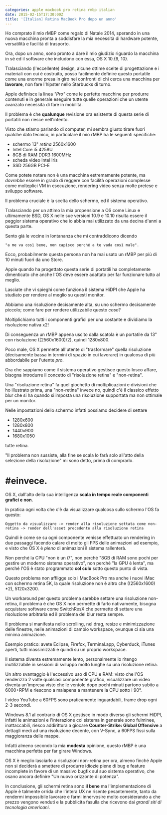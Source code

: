 ```yaml
---
categories: apple macbook pro retina rmbp italian
date: 2015-02-15T17:30:00Z
title: '[Italian] Retina MacBook Pro dopo un anno'
---
```


Ho comprato il mio rMBP come regalo di Natale 2014, sperando in una nuova macchina pronta a soddisfare la mia necessità di hardware potente, versatilità e facilità di trasporto.

Ora, dopo un anno, sono pronto a dare il mio giudizio riguardo la macchina in sé ed il software che includono con essa, OS X 10.{9, 10}.

<!--more-->

Tralasciando (l'eccellente) design, alcune ottime scelte di progettazione e i materiali con cui è costruito, posso facilmente definire questo portatile come una enorme presa in giro nei confronti di chi cerca una macchina per **lavorare**, non fare l'hipster nello Starbucks di turno.

Apple definisce la linea *"Pro"* come le perfette macchine per produrre contenuti e in generale eseguire tutte quelle operazioni che un utente avanzato necessita di fare in mobilità.

Il problema è che **qualunque** revisione ora esistente di questa serie di portatili non riesce nell'intento.

Visto che stiamo parlando di computer, mi sembra giusto tirare fuori qualche dato tecnico, in particolare il mio rMBP ha le seguenti specifiche:

* schermo 13" *retina* 2560x1600
* Intel Core i5 4258U
* 8GB di RAM DDR3 1600MHz
* scheda video Intel Iris
* SSD 256GB PCI-E

Come potete notare non è una macchina estremamente potente, ma *dovrebbe* essere in grado di reggere con facilità operazioni complesse come molteplici VM in esecuzione, rendering video senza molte pretese e sviluppo software.

Il problema cruciale è la scelta dello schermo, ed il sistema operativo.

Tralasciando per un attimo la mia propensione a OS come Linux e ultimamente BSD, OS X nelle sue versioni 10.9 e 10.10 risulta essere il peggior sistema operativo che io abbia mai utilizzato da una decina d'anni a questa parte.

Sento già le vocine in lontananza che mi contraddicono dicendo 

    "a me va così bene, non capisco perché a te vada così male".

Ecco, probabilmente questa persona non ha mai usato un rMBP per più di 10 minuti fuori da uno Store.

Apple quando ha progettato questa serie di portatili ha completamente dimenticato che anche l'OS deve essere adattato per far funzionare tutto al meglio.

Lasciate che vi spieghi come funziona il sistema HiDPI che Apple ha studiato per rendere al meglio su questi monitor.

Abbiamo una risoluzione decisamente alta, su uno schermo decisamente piccolo; come fare per rendere utilizzabile questo *coso*?

Moltiplichiamo tutti i componenti grafici per una costante e dividiamo la risoluzione nativa x2!

Di conseguenza un rMBP appena uscito dalla scatola è un portatile da 13" con risoluzione ((2560x1600)/2), quindi 1280x800.

Poco male, OS X permette all'utente di "trasformare" quella risoluzione (decisamente bassa in termini di spazio in cui lavorare) in qualcosa di più abbordabile per l'utente *pro*.

Ora che sappiamo come il sistema operativo gestisce questo losco affare, bisogna introdurre il concetto di "risoluzione retina" e "non-retina".

Una "risoluzione retina" fa quel giochetto di moltiplicazioni e divisioni che ho illustrato prima, una "non-retina" invece no, quindi c'è il classico effetto blur che si ha quando si imposta una risoluzione supportata ma non ottimale per un monitor.

Nelle impostazioni dello schermo infatti possiamo decidere di settare

* 1280x600
* 1280x800
* 1440x900
* 1680x1050

tutte retina.

"Il problema non sussiste, alla fine se scala lo farà solo all'atto della selezione della risoluzione" mi sono detto, prima di comprarlo.

# \#einvece.

OS X, dall'alto della sua intelligenza **scala in tempo reale componenti grafici e non**.

In pratica ogni volta che c'è da visualizzare qualcosa sullo schermo l'OS fa questo:

    Oggetto da visualizzare -> render alla risoluzione settata come non-retina -> render dell'asset precedente alla risoluzione retina

Quindi è come se su ogni componente venisse effettuato un rendering in due passaggi facendo calare di molto gli FPS delle animazioni ad esempio, e visto che OS X è *pieno* di animazioni il sistema rallenterà.

Non perché la CPU "non è un i7", non perché "8GB di RAM sono pochi per gestire un moderno sistema operativo", non perché "la GPU è lenta", ma perché l'OS è stato programmato **col culo** sotto questo punto di vista.

Questo problema non affligge solo i MacBook Pro ma anche i nuovi iMac con schermo retina 5K, la quale risoluzione non è altro che ((2560x1600) \*2), 5120x3200.

Un workaround per questo problema sarebbe settare una risoluzione non-retina, il problema è che OS X non permette di farlo nativamente, bisogna acquistare software come SwitchResX che permette di settare una risoluzione arbitraria ed il problema del blur resta sempre.

Il problema si manifesta nello scrolling, nel drag, resize e minimizzazione delle finestre, nelle animazioni di cambio workspace, ovunque ci sia una minima animazione.

Esempio pratico: avete Eclipse, Firefox, Terminal.app, Cyberduck, iTunes aperti, tutti massimizzati e quindi su un proprio workspace.

Il sistema diventa estremamente lento, personalmente lo ritengo inutilizzabile in sessioni di sviluppo molto lunghe su una risoluzione retina.

Un altro svantaggio è l'eccessivo uso di CPU e RAM: visto che l'OS renderizza 2 volte qualsiasi componente grafico, visualizzare un video diventa un'impresa visto che le ventole dopo pochi minuti partono subito a 6000+RPM e riescono a malapena a mantenere la CPU sotto i 90°.

I video YouTube a 60FPS sono praticamente inguardabili, frame drop ogni 2-3 secondi.

Windows 8.1 al contrario di OS X gestisce in modo diverso gli schermi HiDPI, infatti le animazioni e l'interazione col sistema in generale sono fulminee, inattaccabili, riesco addirittura a giocare **Counter-Strike: Global Offensive** a dettagli medi ad una risoluzione decente, con V-Sync, a 60FPS fissi sulla maggioranza delle mappe.

Infatti almeno secondo la mia **modesta** opinione, questo rMBP è una macchina perfetta per far girare Windows.

OS X è meglio lasciarlo a risoluzioni non-retina per ora, almeno finché Apple non si deciderà a smettere di produrre idiozie piene di bug e feature incomplete in favore di un massivo bugfix sul suo sistema operativo, che osano ancora definire "Un nuovo orizzonte di potenza".

In conclusione, gli schermi retina sono **il bene** ma l'implementazione di Apple è talmente orrida che l'intera UX ne risente pesantemente, tanto da rendermi impossibile lavorare e farmi innervosire molto considerando a che prezzo vengono venduti e la pubblicita fasulla che ricevono dai *grandi siti di tecnologia americani*.
